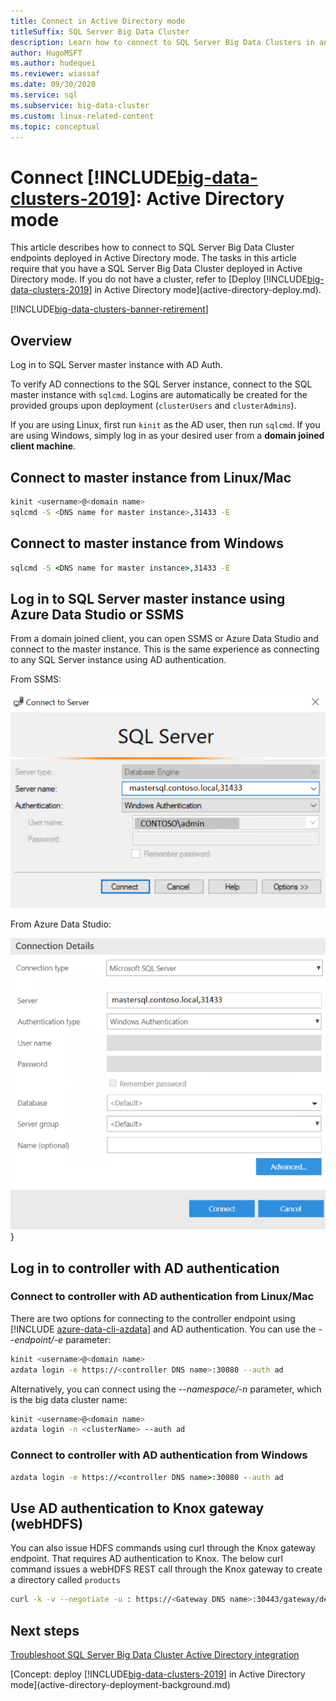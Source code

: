 ```yaml
---
title: Connect in Active Directory mode
titleSuffix: SQL Server Big Data Cluster
description: Learn how to connect to SQL Server Big Data Clusters in an Active Directory domain.
author: HugoMSFT
ms.author: hudequei
ms.reviewer: wiassaf
ms.date: 09/30/2020
ms.service: sql
ms.subservice: big-data-cluster
ms.custom: linux-related-content
ms.topic: conceptual
---
```


# Connect [!INCLUDE[big-data-clusters-2019](../includes/ssbigdataclusters-ss-nover.md)]: Active Directory mode

This article describes how to connect to SQL Server Big Data Cluster endpoints deployed in Active Directory mode. The tasks in this article require that you have a SQL Server Big Data Cluster deployed in Active Directory mode. If you do not have a cluster, refer to [Deploy [!INCLUDE[big-data-clusters-2019](../includes/ssbigdataclusters-ss-nover.md)] in Active Directory mode](active-directory-deploy.md).

[!INCLUDE[big-data-clusters-banner-retirement](../includes/bdc-banner-retirement.md)]

## Overview

Log in to SQL Server master instance with AD Auth.

To verify AD connections to the SQL Server instance, connect to the SQL master instance with `sqlcmd`. Logins are automatically be created for the provided groups upon deployment (`clusterUsers` and `clusterAdmins`).

If you are using Linux, first run `kinit` as the AD user, then run `sqlcmd`. If you are using Windows, simply log in as your desired user from a **domain joined client machine**.

## Connect to master instance from Linux/Mac

```bash
kinit <username>@<domain name>
sqlcmd -S <DNS name for master instance>,31433 -E
```

## Connect to master instance from Windows

```cmd
sqlcmd -S <DNS name for master instance>,31433 -E
```

## Log in to SQL Server master instance using Azure Data Studio or SSMS

From a domain joined client, you can open SSMS or Azure Data Studio and connect to the master instance. This is the same experience as connecting to any SQL Server instance using AD authentication.

From SSMS:

![Connect to SQL Server dialog in SSMS](./media/deploy-active-directory/image23.png)

From Azure Data Studio:

![Connect to SQL Server in Azure Data Studio dialog](./media/deploy-active-directory/image24.png)}

## Log in to controller with AD authentication

### Connect to controller with AD authentication from Linux/Mac

There are two options for connecting to the controller endpoint using [!INCLUDE [azure-data-cli-azdata](../includes/azure-data-cli-azdata.md)] and AD authentication. You can use the *--endpoint/-e* parameter:

```bash
kinit <username>@<domain name>
azdata login -e https://<controller DNS name>:30080 --auth ad
```

Alternatively, you can connect using the *--namespace/-n* parameter, which is the big data cluster name:

```bash
kinit <username>@<domain name>
azdata login -n <clusterName> --auth ad
```

### Connect to controller with AD authentication from Windows

```cmd
azdata login -e https://<controller DNS name>:30080 --auth ad
```

## Use AD authentication to Knox gateway (webHDFS)

You can also issue HDFS commands using curl through the Knox gateway endpoint. That requires AD authentication to Knox. The below curl command issues a webHDFS REST call through the Knox gateway to create a directory called `products`

```bash
curl -k -v --negotiate -u : https://<Gateway DNS name>:30443/gateway/default/webhdfs/v1/products?op=MKDIRS -X PUT
```

## Next steps

[Troubleshoot SQL Server Big Data Cluster Active Directory integration](troubleshoot-active-directory.md)

[Concept: deploy [!INCLUDE[big-data-clusters-2019](../includes/ssbigdataclusters-ss-nover.md)] in Active Directory mode](active-directory-deployment-background.md)
